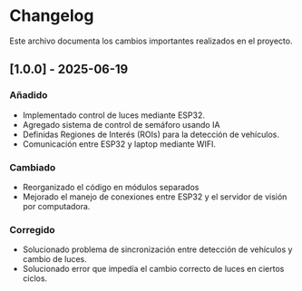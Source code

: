 # Changelog

Este archivo documenta los cambios importantes realizados en el proyecto.

## [1.0.0] - 2025-06-19

### Añadido
- Implementado control de luces mediante ESP32.
- Agregado sistema de control de semáforo usando IA
- Definidas Regiones de Interés (ROIs) para la detección de vehículos.
- Comunicación entre ESP32 y laptop mediante WIFI.

### Cambiado
- Reorganizado el código en módulos separados
- Mejorado el manejo de conexiones entre ESP32 y el servidor de visión por computadora.

### Corregido
- Solucionado problema de sincronización entre detección de vehículos y cambio de luces.
- Solucionado error que impedía el cambio correcto de luces en ciertos ciclos.
